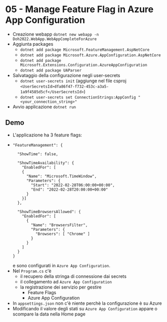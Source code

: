 # 05 - Manage Feature Flag in Azure App Configuration
- Creazione webapp `dotnet new webapp -n Doh2022.WebApp.WebAppCompleteForAzure`
- Aggiunta packages 
  - `dotnet add package Microsoft.FeatureManagement.AspNetCore`
  - `dotnet add package Microsoft.Azure.AppConfiguration.AspNetCore`
  - `dotnet add package Microsoft.Extensions.Configuration.AzureAppConfiguration`
  - `dotnet add package UAParser`
- Salvataggio della configurazione negli user-secrets
  - `dotnet user-secrets init` (aggiunge nel file csproj `<UserSecretsId>dfa86f47-f732-453c-a3a5-1a9f4585d5cf</UserSecretsId>`)
  - `dotnet user-secrets set ConnectionStrings:AppConfig "<your_connection_string>"`
- Avvio applicazione `dotnet run`

## Demo
- L'applicazione ha 3 feature flags:
- ```
  "FeatureManagement": {
	
    "ShowTime": false,
    
    "ShowTimeAvailability": {
      "EnabledFor": [
      {
        "Name": "Microsoft.TimeWindow",
        "Parameters": {
          "Start": "2022-02-28T06:00:00+00:00",
          "End": "2022-02-28T20:00:00+00:00"
        }
      }]
    },
	
    "ShowTimeBrowsersAllowed": {
      "EnabledFor": [
        {
          "Name": "BrowsersFilter",
          "Parameters": {
            "Browsers": [ "Chrome" ]
          }
        }
      ]
    }    
  }
  ```
  e sono configurati in `Azure App Configuration`.
- Nel `Program.cs` c'è
    - il recupero della stringa di connessione dai secrets
    - il collegamento ad `Azure App Configuration`
    - la registrazione dei servizio per gestire 
        - Feature Flags
        - Azure App Configuration
- In `appsettings.json` non c'è niente perchè la configurazione è su Azure
- Modificando il valore degli stati su `Azure App Configuration` appare o scompare la data nella Home page 